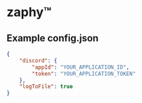 # zaphy™

## Example config.json
```json
{
    "discord": {
        "appId": "YOUR_APPLICATION_ID",
        "token": "YOUR_APPLICATION_TOKEN"
    },
    "logToFile": true
}
```

